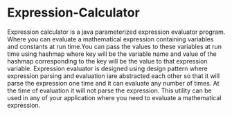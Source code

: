 Expression-Calculator
=====================

Expression calculator is a java parameterized expression evaluator program. Where you can evaluate a  mathematical expression  containing  variables  and constants at run time.You can pass the values to these variables at run time using hashmap where key will be the variable name and value of the hashmap corresponding to the key will be the value to that expression  variable.
       Expression evaluator is designed  using design pattern where expression parsing and evaluation iare abstracted  each other so that it will parse the expression one time and it can evaluate any number of times. At the time of evaluation it will not parse the expression. This utility can be used in any of your application where you need to evaluate a mathematical expression.
